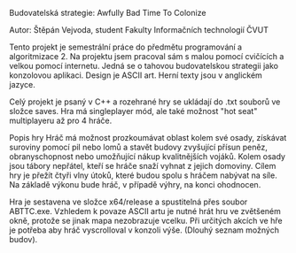 Budovatelská strategie: Awfully Bad Time To Colonize

Autor: Štěpán Vejvoda, student Fakulty Informačních technologií ČVUT

Tento projekt je semestrální práce do předmětu programování a algoritmizace 2.
Na projektu jsem pracoval sám s malou pomocí cvičících a velkou pomocí internetu.
Jedná se o tahovou budovatelskou strategii jako konzolovou aplikaci. Design je ASCII art.
Herní texty jsou v anglickém jazyce.

Celý projekt je psaný v C++ a rozehrané hry se ukládají do .txt souborů ve složce saves.
Hra má singleplayer mód, ale také možnost "hot seat" multiplayeru až pro 4 hráče.

Popis hry
Hráč má možnost prozkoumávat oblast kolem své osady, získávat suroviny pomocí pil nebo lomů
a stavět budovy zvyšující přísun peněz, obranyschopnost nebo umožňující nákup kvalitnějších vojáků.
Kolem osady jsou tábory nepřátel, kteří se hráče snaží vyhnat z jejich domoviny. Cílem hry je přežít
čtyři vlny útoků, které budou spolu s hráčem nabývat na síle. Na základě výkonu bude hráč, v případě výhry,
na konci ohodnocen.

Hra je sestavena ve složce x64/release a spustitelná přes soubor ABTTC.exe.
Vzhledem k povaze ASCII artu je nutné hrát hru ve zvětšeném okně, protože se jinak mapa nezobrazuje vcelku.
Při určitých akcích ve hře je potřeba aby hráč vyscrolloval v konzoli výše. (Dlouhý seznam možných budov).


